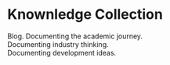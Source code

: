 # Knownledge Collection

Blog. 
Documenting the academic journey.   
Documenting industry thinking.   
Documenting development ideas.  
